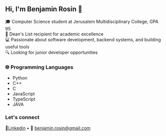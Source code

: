 ## Hi, I'm Benjamin Rosin 👋

🎓 Computer Science student at Jerusalem Multidisciplinary College, GPA 95  
🏅 Dean's List recipient for academic excellence  
💻 Passionate about software development, backend systems, and building useful tools  
🔍 Looking for junior developer opportunities

### 🌐 Programming Languages
- Python
- C++
- C
- JavaScript
- TypeScript
- JAVA

### Let's connect
🔗[Linkedin](https://linkedin.com/in/benjamin-rosin) • 📧 benjamin.rosin@gmail.com

<!--
## Hi there 👋

**benjaminrosin/benjaminrosin** is a ✨ _special_ ✨ repository because its `README.md` (this file) appears on your GitHub profile.

Here are some ideas to get you started:

- 🔭 I’m currently working on ...
- 🌱 I’m currently learning ...
- 👯 I’m looking to collaborate on ...
- 🤔 I’m looking for help with ...
- 💬 Ask me about ...
- 📫 How to reach me: ...
- 😄 Pronouns: ...
- ⚡ Fun fact: ...
-->
